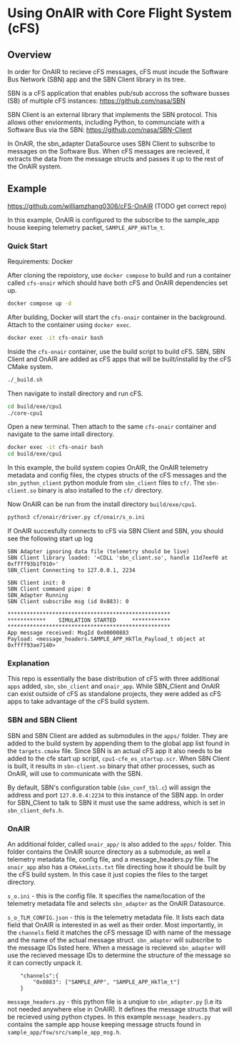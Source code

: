 # Using OnAIR with Core Flight System (cFS)

## Overview

In order for OnAIR to recieve cFS messages, cFS must incude the Software Bus Network (SBN) app and the SBN Client library in its tree.

SBN is a cFS application that enables pub/sub accross the software busses (SB) of multiple cFS instances: https://github.com/nasa/SBN

SBN Client is an external library that implements the SBN protocol. This allows other enviorments, including Python, to communciate with a Software Bus via the SBN: https://github.com/nasa/SBN-Client

In OnAIR, the sbn_adapter DataSource uses SBN Client to subscribe to messages on the Software Bus. When cFS messages are recieved, it extracts the data from the message structs and passes it up to the rest of the OnAIR system.

## Example
https://github.com/williamzhang0306/cFS-OnAIR (TODO get correct repo)

In this example, OnAIR is configured to the subscribe to the sample_app house keeping telemetry packet, `SAMPLE_APP_HkTlm_t`.

### Quick Start
Requirements: Docker

After cloning the repoistory, use `docker compose` to build and run a container called `cfs-onair` which should have both cFS and OnAIR dependencies set up.

``` bash
docker compose up -d
```

After building, Docker will start the `cfs-onair` container in the background. Attach to the container using `docker exec`.

```bash
docker exec -it cfs-onair bash
```

Inside the `cfs-onair` container, use the build script to build cFS. SBN, SBN Client and OnAIR are added as cFS apps that will be built/installd by the cFS CMake system.

``` bash
./_build.sh
```

Then navigate to install directory and run cFS.

``` bash
cd build/exe/cpu1
./core-cpu1
```

Open a new terminal. Then attach to the same `cfs-onair` container and navigate to the same intall directory. 

``` bash
docker exec -it cfs-onair bash
cd build/exe/cpu1
```

In this example, the build system copies OnAIR, the OnAIR telemetry metadata and config files, the ctypes structs of the cFS messages and the `sbn_python_client` python module from `sbn_client` files to `cf/`. The `sbn-client.so` binary is also installed to the `cf/` directory.

Now OnAIR can be run from the install directory `build/exe/cpu1`. 

```bash
python3 cf/onair/driver.py cf/onair/s_o.ini
```

If OnAIR succesfully connects to cFS via SBN Client and SBN, you should see the following start up log

```
SBN Adapter ignoring data file (telemetry should be live)
SBN Client library loaded: '<CDLL 'sbn_client.so', handle 11d7eef0 at 0xffff93b1f910>'
SBN_Client Connecting to 127.0.0.1, 2234

SBN Client init: 0
SBN Client command pipe: 0
SBN_Adapter Running
SBN Client subscribe msg (id 0x883): 0

***************************************************
************    SIMULATION STARTED     ************
***************************************************
App message received: MsgId 0x00000883
Payload: <message_headers.SAMPLE_APP_HkTlm_Payload_t object at 0xffff93ae7140>
```

### Explanation

This repo is essentially the base distribution of cFS with three additional `apps` added, `sbn`, `sbn_client` and `onair_app`. While SBN_Client and OnAIR can exist outside of cFS as standalone projects, they were added as cFS apps to take advantage of the cFS build system.

### SBN and SBN Client
SBN and SBN Client are added as submodules in the `apps/` folder. They are added to the build system by appending them to the global app list found in the `targets.cmake` file. Since SBN is an actual cFS app it also needs to be added to the cfe start up script, `cpu1-cfe_es_startup.scr`. When SBN Client is built, it results in `sbn-client.so` binary that other processes, such as OnAIR, will use to communicate with the SBN.

By default, SBN's configuration table (`sbn_conf_tbl.c`) will assign the address and port `127.0.0.4:2234` to this instance of the SBN app. In order for SBN_Client to talk to SBN it must use the same address, which is set in `sbn_client_defs.h`.

### OnAIR
An additional folder, called `onair_app/` is also added to the `apps/` folder. This folder contains the OnAIR source directory as a submodule, as well a telemetry metadata file, config file, and a message_headers.py file. The `onair_app` also has a `CMakeLists.txt` file directing how it should be built by the cFS build system. In this case it just copies the files to the target directory.

`s_o.ini` - this is the config file. It specifies the name/location of the telemetry metadata file and selects `sbn_adapter` as the OnAIR Datasource.

`s_o_TLM_CONFIG.json` - this is the telemetry metadata file. It lists each data field that OnAIR is interested in as well as their order. Most importantly, in the `channels` field it matches the cFS message ID with name of the message and the name of the actual message struct. `sbn_adapter` will subscribe to the message IDs listed here. When a message is recieved `sbn_adapter` will use the recieved message IDs to determine the structure of the message so it can correctly unpack it.

```
    "channels":{
        "0x0883": ["SAMPLE_APP", "SAMPLE_APP_HkTlm_t"]
    }
```

`message_headers.py` - this python file is a unqiue to `sbn_adapter.py` (i.e its not needed anywhere else in OnAIR). It defines the message structs that will be recieved using python ctypes. In this example `message_headers.py` contains the sample app house keeping message structs found in `sample_app/fsw/src/sample_app_msg.h`.


